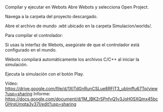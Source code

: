 Compilar y ejecutar en Webots
Abre Webots y selecciona Open Project.

Navega a la carpeta del proyecto descargado.

Abre el archivo de mundo .wbt ubicado en la carpeta Simulacion/worlds/.

Para compilar el controlador:

Si usas la interfaz de Webots, asegúrate de que el controlador está configurado en el mundo.

Webots compilará automáticamente los archivos C/C++ al iniciar la simulación.

Ejecuta la simulación con el botón Play.

Vídeo: https://drive.google.com/file/d/1XITdGnRunCSLue8RFlT3_ublmffu67Tq/view?usp=sharing
Informe: https://docs.google.com/document/d/1M_IBK2rSPnfvQ1v3JoH0SXQmx45bcGHrqUmqta3y37I/edit?usp=sharing
